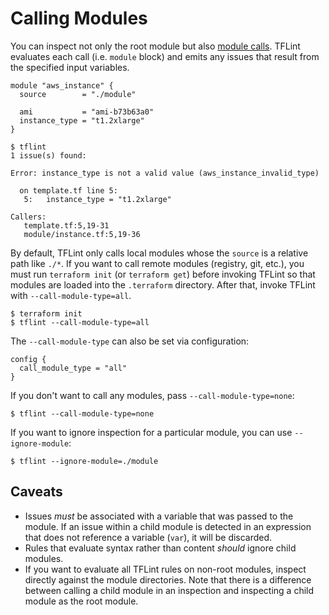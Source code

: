 # Calling Modules

You can inspect not only the root module but also [module calls](https://developer.hashicorp.com/terraform/language/modules/syntax#calling-a-child-module). TFLint evaluates each call (i.e. `module` block) and emits any issues that result from the specified input variables.

```hcl
module "aws_instance" {
  source        = "./module"

  ami           = "ami-b73b63a0"
  instance_type = "t1.2xlarge"
}
```

```console
$ tflint
1 issue(s) found:

Error: instance_type is not a valid value (aws_instance_invalid_type)

  on template.tf line 5:
   5:   instance_type = "t1.2xlarge"

Callers:
   template.tf:5,19-31
   module/instance.tf:5,19-36

```

By default, TFLint only calls local modules whose the `source` is a relative path like `./*`. If you want to call remote modules (registry, git, etc.), you must run `terraform init` (or `terraform get`) before invoking TFLint so that modules are loaded into the `.terraform` directory. After that, invoke TFLint with `--call-module-type=all`.

```console
$ terraform init
$ tflint --call-module-type=all
```

The `--call-module-type` can also be set via configuration:

```hcl
config {
  call_module_type = "all"
}
```

If you don't want to call any modules, pass `--call-module-type=none`:

```console
$ tflint --call-module-type=none
```

If you want to ignore inspection for a particular module, you can use `--ignore-module`:

```console
$ tflint --ignore-module=./module
```

## Caveats

* Issues _must_ be associated with a variable that was passed to the module. If an issue within a child module is detected in an expression that does not reference a variable (`var`), it will be discarded.
* Rules that evaluate syntax rather than content _should_ ignore child modules.
* If you want to evaluate all TFLint rules on non-root modules, inspect directly against the module directories. Note that there is a difference between calling a child module in an inspection and inspecting a child module as the root module.
